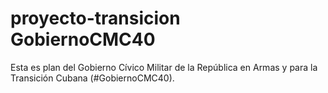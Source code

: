 # proyecto-transicion GobiernoCMC40
Esta es plan del Gobierno Cívico Militar 
de la República 
en Armas y para la Transición Cubana 
(#GobiernoCMC40).




